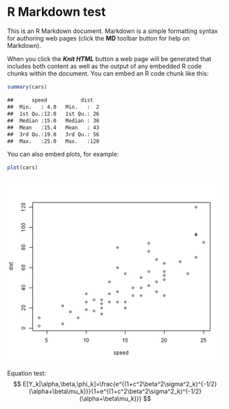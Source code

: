 R Markdown test 
========================================================

This is an R Markdown document. Markdown is a simple formatting syntax for authoring web pages (click the **MD** toolbar button for help on Markdown).

When you click the *__Knit HTML__* button a web page will be 
   generated that includes both content as well as the output of any embedded R code chunks within the document. You can embed an R code chunk like this:


```r
summary(cars)
```

```
##      speed           dist    
##  Min.   : 4.0   Min.   :  2  
##  1st Qu.:12.0   1st Qu.: 26  
##  Median :15.0   Median : 36  
##  Mean   :15.4   Mean   : 43  
##  3rd Qu.:19.0   3rd Qu.: 56  
##  Max.   :25.0   Max.   :120
```

You can also embed plots, for example:


```r
plot(cars)
```

![plot of chunk unnamed-chunk-2](figure/unnamed-chunk-2.png) 

Equation test:
$$ E[Y_k|\alpha,\beta,\phi_k]=\frac{e^{(1+c^2\beta^2\sigma^2_k)^{-1/2}(\alpha+\beta\mu_k)}}{1+e^{(1+c^2\beta^2\sigma^2_k)^{-1/2}(\alpha+\beta\mu_k)}} $$
